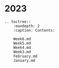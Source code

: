 # 2023


```{eval-rst}
.. toctree::
    :maxdepth: 2
    :caption: Contents:

    Week6.md
    Week5.md
    Week4.md
    Week3.md
    February.md
    January.md
```
